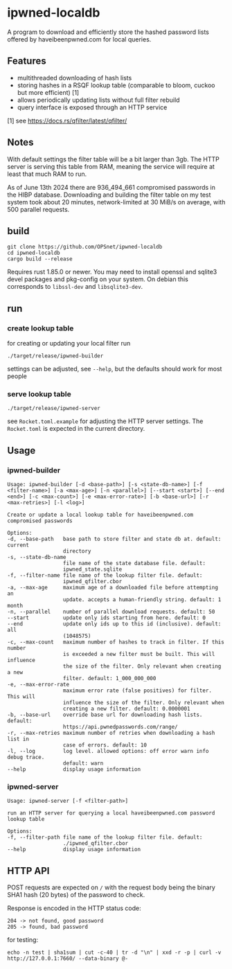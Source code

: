 # ipwned-localdb

A program to download and efficiently store the hashed password lists offered by haveibeenpwned.com for local queries.

## Features

* multithreaded downloading of hash lists
* storing hashes in a RSQF lookup table (comparable to bloom, cuckoo but more efficient) [1]
* allows periodically updating lists without full filter rebuild
* query interface is exposed through an HTTP service

[1] see https://docs.rs/qfilter/latest/qfilter/

## Notes

With default settings the filter table will be a bit larger than 3gb. The HTTP server is serving this table from RAM,
meaning the service will require at least that much RAM to run.

As of June 13th 2024 there are 936_494_661 compromised passwords in the HIBP database. Downloading and building the
filter table on my test system took about 20 minutes, network-limited at 30 MiB/s on average, with 500 parallel requests.

## build

    git clone https://github.com/OPSnet/ipwned-localdb
    cd ipwned-localdb
    cargo build --release

Requires rust 1.85.0 or newer. You may need to install openssl and sqlite3 devel packages and pkg-config on your system.
On debian this corresponds to `libssl-dev` and `libsqlite3-dev`.

## run

### create lookup table

for creating or updating your local filter run

    ./target/release/ipwned-builder

settings can be adjusted, see `--help`, but the defaults should work for most people

### serve lookup table

    ./target/release/ipwned-server

see `Rocket.toml.example` for adjusting the HTTP server settings. The `Rocket.toml` is expected in the current directory.

## Usage

### ipwned-builder

    Usage: ipwned-builder [-d <base-path>] [-s <state-db-name>] [-f <filter-name>] [-a <max-age>] [-n <parallel>] [--start <start>] [--end <end>] [-c <max-count>] [-e <max-error-rate>] [-b <base-url>] [-r <max-retries>] [-l <log>]

    Create or update a local lookup table for haveibeenpwned.com compromised passwords

    Options:
    -d, --base-path   base path to store filter and state db at. default: current
                      directory
    -s, --state-db-name
                      file name of the state database file. default:
                      ipwned_state.sqlite
    -f, --filter-name file name of the lookup filter file. default:
                      ipwned_qfilter.cbor
    -a, --max-age     maximum age of a downloaded file before attempting an
                      update. accepts a human-friendly string. default: 1 month
    -n, --parallel    number of parallel download requests. default: 50
    --start           update only ids starting from here. default: 0
    --end             update only ids up to this id (inclusive). default: all
                      (1048575)
    -c, --max-count   maximum number of hashes to track in filter. If this number
                      is exceeded a new filter must be built. This will influence
                      the size of the filter. Only relevant when creating a new
                      filter. default: 1_000_000_000
    -e, --max-error-rate
                      maximum error rate (false positives) for filter. This will
                      influence the size of the filter. Only relevant when
                      creating a new filter. default: 0.0000001
    -b, --base-url    override base url for downloading hash lists. default:
                      https://api.pwnedpasswords.com/range/
    -r, --max-retries maximum number of retries when downloading a hash list in
                      case of errors. default: 10
    -l, --log         log level. allowed options: off error warn info debug trace.
                      default: warn
    --help            display usage information




### ipwned-server

    Usage: ipwned-server [-f <filter-path>]
    
    run an HTTP server for querying a local haveibeenpwned.com password lookup table
    
    Options:
    -f, --filter-path file name of the lookup filter file. default:
                      ./ipwned_qfilter.cbor
    --help            display usage information


## HTTP API

POST requests are expected on `/` with the request body being the binary SHA1 hash (20 bytes) of the password to check.

Response is encoded in the HTTP status code:

    204 -> not found, good password
    205 -> found, bad password

for testing:

    echo -n test | sha1sum | cut -c-40 | tr -d "\n" | xxd -r -p | curl -v http://127.0.0.1:7660/ --data-binary @-
